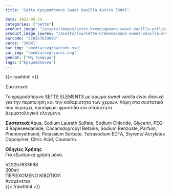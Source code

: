 ```yaml
---
title: "Sette Κρεμοσάπουνο Sweet Vanilla Αντλία 300ml"

date: 2022-05-24
categories: ["Sette"]
product_image: "/assets/images/sette-kremosapouno-sweet-vanilla-antlia-300ml.jpg"
product_image_lowres: "/assets/low/sette-kremosapouno-sweet-vanilla-antlia-300ml.jpg"
barcode: "520257633698"
varos: "300ml"
bar_img: "/media/svg/barcode.svg"
var_img: "/media/svg/varos.svg"
gencat: ["Μη Τρόφιμα"]
tags: ["Κρεμοσάπουνα"]
---
```

{{< rawhtml >}}
<div class="product">
<div id="sistatika">Συστατικά</div>
<p>Το κρεμοσάπουνο SETTE ELEMENTS με άρωμα sweet vanilla είναι ιδανικό για την περιποίηση και την καθαριότητα των χεριών. Χάρη στα συστατικά που περιέχει, προσφέρει φροντίδα και απαλότητα.
<br>Δερματολογικά ελεγμένο.</p>
<p><strong>Συστατικά:</strong>Αqua, Sodium Laureth Sulfate, Sodium Chloride, Glycerin, PEG-4 Rapeseedamide, Cocamidopropyl Betaine, Sodium Benzoate, Parfum, Phenoxyethanol, Potassium Sorbate, Tetrasodium EDTA, Styrene/ Acrylates Copolymer, Citric Acid, Coumarin.</p>
<p><strong>Οδηγίες Χρήσης</strong><br>Για εξωτερική χρήση μόνο.</p>
<div id="barcode">
    <div id="barimage1"></div><span id="bartext">520257633698</span>
</div>
<div id="varos">
    <div id="varosimage1"></div><span id="varostext">300ml</span>
</div>
<div id="kivotio">ΠΕΡΙΕΧΟΜΕΝΟ ΚΙΒΩΤΙΟΥ:<br>Αναμένεται</div>
<div class="pimg"></div>
</div>
{{< /rawhtml >}}





